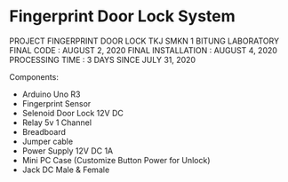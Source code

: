 # Fingerprint Door Lock System
 PROJECT FINGERPRINT DOOR LOCK TKJ SMKN 1 BITUNG LABORATORY
 <br/>FINAL CODE : AUGUST 2, 2020
 FINAL INSTALLATION : AUGUST 4, 2020
 PROCESSING TIME : 3 DAYS SINCE JULY 31, 2020
 
 Components:
 - Arduino Uno R3
 - Fingerprint Sensor
 - Selenoid Door Lock 12V DC
 - Relay 5v 1 Channel
 - Breadboard 
 - Jumper cable
 - Power Supply 12V DC 1A
 - Mini PC Case (Customize Button Power for Unlock)
 - Jack DC Male & Female
